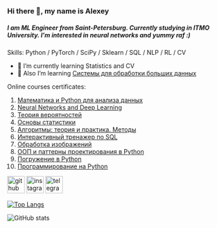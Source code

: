 ### Hi there 👋, my name is Alexey
##### I am ML Engineer from Saint-Petersburg. Currently studying in ITMO University. I'm interested in neural networks and yummy raf :)

Skills: Python / PyTorch / SciPy / Sklearn / SQL / NLP / RL / CV

- 🌱 I’m currently learning Statistics and CV
- 📘 Also I’m learning <a href="https://stepik.org/course/150/">Системы для обработки больших данных</a>

Online courses certificates:

1) <a href="https://coursera.org/share/4c496e331a29863a165fd53b1e1753a1">Математика и Python для анализа данных</a>
2) <a href="https://coursera.org/share/e32f996d536830237a3db77ecaf86a6e">Neural Networks and Deep Learning</a>
3) <a href="https://stepik.org/cert/1564107">Теория вероятностей</a>
4) <a href="https://stepik.org/cert/1649667">Основы статистики</a>
5) <a href="https://stepik.org/cert/1584854">Алгоритмы: теория и практика. Методы</a>
6) <a href="https://stepik.org/cert/1633963">Интерактивный тренажер по SQL</a>
7) <a href="https://stepik.org/cert/327556">Обработка изображений</a>
8) <a href="https://coursera.org/share/cae5138bcb132167f7fedf031410dc91">ООП и паттерны проектирования в Python</a>
9) <a href="https://coursera.org/share/cf245438df8c8222d4afc9dbcd542359">Погружение в Python</a>
10) <a href="https://stepik.org/cert/1037572">Программирование на Python</a>



[<img src='https://cdn.jsdelivr.net/npm/simple-icons@3.0.1/icons/github.svg' alt='github' height='40'>](https://github.com/Myashka)  [<img src='https://cdn.jsdelivr.net/npm/simple-icons@3.0.1/icons/instagram.svg' alt='instagram' height='40'>](https://www.instagram.com/myashkalol/)  [<img src='https://cdn.jsdelivr.net/npm/simple-icons@3.0.1/icons/telegram.svg' alt='telegram' height='40'>](https://t.me/myashka29)

[![Top Langs](https://github-readme-stats.vercel.app/api/top-langs/?username=Myashka)](https://github.com/anuraghazra/github-readme-stats)

![GitHub stats](https://github-readme-stats.vercel.app/api?username=Myashka&show_icons=true)  

